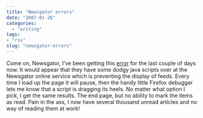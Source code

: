 ```yaml
---
title: "Newsgator errors"
date: "2007-01-26"
categories: 
  - "writing"
tags:
- "rss"
slug: "newsgator-errors"
---
```


Come on, Newsgator, I’ve been getting this [error](https://www.flickr.com/photos/funkylarma/369710719/ "Newgator Error") for the last couple of days now. It would appear that they have some dodgy java scripts over at the Newsgator online service which is preventing the display of feeds. Every time I load up the page it will pause, then the handy little Firefox debugger lets me know that a script is dragging its heels. No matter what option I pick, I get the same results. The end page, but no ability to mark the items as read. Pain in the ass, I now have several thousand unread articles and no way of reading them at work!
